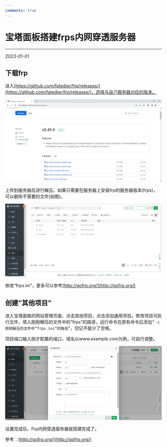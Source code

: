 ```yaml
---
comments: true
---
```


# 宝塔面板搭建frps内网穿透服务器

***

<em>2023-01-01</em>

## 下载frp

进入[https://github.com/fatedier/frp/releases/](https://github.com/fatedier/frp/releases/)，选择与自己服务器对应的版本。

![下载对应版本](img/image-36.png)

上传到服务器后进行解压。如果只需要在服务器上安装frp的服务器版本(frps)，可以删除不需要的文件(如图)。

![删除不需要的文件后](img/image-37.png)

修改“frps.ini”，更多可以参考[http://gofrp.org/](http://gofrp.org/)

## 创建“其他项目”

进入宝塔面板的网站管理页面，点击其他项目，点击添加通用项目。修改项目可执行文件，填入刚刚解压的文件中的“frps”的路径，运行命令在原有命令后添加" `-c 刚刚解压的文件中“frps.ini”的路径`"，切记不能少了空格。

项目端口输入刚才配置的端口，域名以www.example.com为例，可自行调整。

![设置](img/image-38.png)

设置完成后，Frp内网穿透服务器就搭建完成了。

参考：[http://gofrp.org/](http://gofrp.org/)
